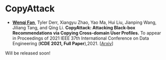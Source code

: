 # CopyAttack

* **<u>Wenqi Fan</u>**, Tyler Derr, Xiangyu Zhao, Yao Ma, Hui Liu, Jianping Wang, Jiliang Tang, and Qing Li. 
**CopyAttack: Attacking Black-box Recommendations via Copying Cross-domain User Profiles.** To appear in Proceedings of 2021 IEEE 37th International Conference on Data Engineering (**ICDE 2021, Full Paper**),2021. [[Arxiv](http://arxiv.org/abs/2005.08147)]


Will be released soon!
